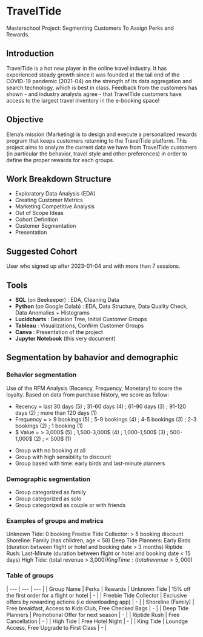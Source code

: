 # TravelTide
Masterschool Project: Segmenting Customers To Assign Perks and Rewards.
## Introduction
TravelTide is a hot new player in the online travel industry. It has experienced steady growth since it was founded at the tail end of the COVID-19 pandemic (2021-04) on the strength of its data aggregation and search technology, which is best in class. Feedback from the customers has shown - and industry analysts agree - that TravelTide customers have access to the largest travel inventory in the e-booking space!
## Objective
Elena’s mission (Marketing) is to design and execute a personalized rewards program that keeps customers returning to the TravelTide platform. This project aims to analyze the current data we have from TravelTide customers (in particular the behavior, travel style and other preferences) in order to define the proper rewards for each groups.
## Work Breakdown Structure 
* Exploratory Data Analysis (EDA)
* Creating Customer Metrics
* Marketing Competitive Analysis
* Out of Scope Ideas
* Cohort Definition
* Customer Segmentation 
* Presentation
## Suggested Cohort
User who signed up after 2023-01-04 and with more than 7 sessions. 
## Tools
* **SQL** (on Beekeeper) : EDA, Cleaning Data
* **Python** (on Google Colab) : EDA, Data Structure, Data Quality Check, Data Anomalies + Histograms
* **Lucidcharts** :  Decision Tree, Initial Customer Groups
* **Tableau** :  Visualizations, Confirm Customer Groups  
* **Canva** : Presentation of the project
* **Jupyter Notebook** (this very document)
## Segmentation by bahavior and demographic
### Behavior segmentation
Use of the RFM Analysis (Recency, Frequency, Monetary) to score the loyalty. Based on data from purchase history, we score as follow:
* Recency = last 30 days (5) ; 31-60 days (4) ; 61-90 days (3) ; 91-120 days (2) ; more than 120 days (1)
* Frequency = > 9 bookings (5) ; 5-9 bookings (4) ; 4-5 bookings (3) ; 2-3 bookings (2) ; 1 booking (1)
* $ Value = > 3,000$ (5) ; 1,500-3,000$ (4) ; 1,000-1,500$ (3) ; 500-1,000$ (2) ; < 500$ (1)
+ Group with no booking at all
+ Group with high sensibility to discount
+ Group based with time: early birds and last-minute planners
### Demographic segmentation
* Group categorized as family
* Group categorized as solo
* Group categorized as couple or with friends
### Examples of groups and metrics
Unknown Tide: 0 booking
Freebie Tide Collector: > 5 booking discount
Shoreline: Family (has children, age < 58)
Deep Tide Planners: Early Birds (duration between flight or hotel and booking date > 3 months)
Riptide Rush: Last-Minute (duration between flight or hotel and booking date < 15 days)
High Tide: (total revenue > 3,000$)
King Time: (total revenue > 5,000$)
### Table of groups
| --- | --- | --- |
| Group Name | Perks | Rewards
| Unknown Tide | 15% off the first order for a flight or hotel | - |
| Freebie Tide Collector | Exclusive offers by rewarding actions (i.e downloading app) | - |
| Shoreline (Family) | Free breakfast, Access to Kids Club, Free Checked Bags | - |
| Deep Tide Planners | Promotional Offer for next season | - |
| Riptide Rush | Free Cancellation | - |
| High Tide | Free Hotel Night | - |
| King Tide | Loundge Access, Free Upgrade to First Class | - |
